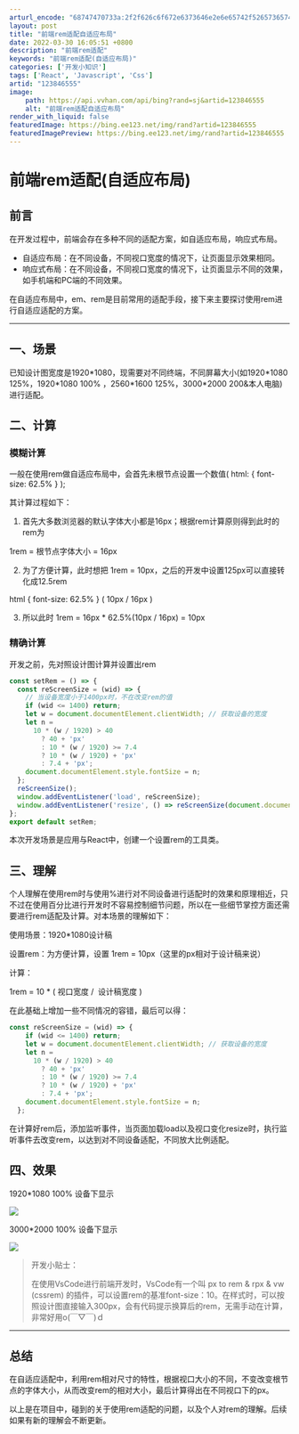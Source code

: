 ```yaml
---
arturl_encode: "68747470733a:2f2f626c6f672e6373646e2e6e65742f52657365745f58632f:61727469636c652f64657461696c732f313233383436353535"
layout: post
title: "前端rem适配自适应布局"
date: 2022-03-30 16:05:51 +0800
description: "前端rem适配"
keywords: "前端rem适配(自适应布局)"
categories: ['开发小知识']
tags: ['React', 'Javascript', 'Css']
artid: "123846555"
image:
    path: https://api.vvhan.com/api/bing?rand=sj&artid=123846555
    alt: "前端rem适配自适应布局"
render_with_liquid: false
featuredImage: https://bing.ee123.net/img/rand?artid=123846555
featuredImagePreview: https://bing.ee123.net/img/rand?artid=123846555
---
```


# 前端rem适配(自适应布局)

## **前言**

在开发过程中，前端会存在多种不同的适配方案，如自适应布局，响应式布局。

* 自适应布局：在不同设备，不同视口宽度的情况下，让页面显示效果相同。
* 响应式布局：在不同设备，不同视口宽度的情况下，让页面显示不同的效果，如手机端和PC端的不同效果。

在自适应布局中，em、rem是目前常用的适配手段，接下来主要探讨使用rem进行自适应适配的方案。

---

## **一、场景**

已知设计图宽度是1920\*1080，现需要对不同终端，不同屏幕大小(如1920\*1080 125%，1920\*1080 100% ，2560\*1600 125%，3000\*2000 200&本人电脑)进行适配。

## 二、计算

### 模糊计算

一般在使用rem做自适应布局中，会首先未根节点设置一个数值( html: { font-size: 62.5% } );

其计算过程如下：

1. 首先大多数浏览器的默认字体大小都是16px；根据rem计算原则得到此时的rem为

1rem = 根节点字体大小 = 16px

2. 为了方便计算，此时想把 1rem = 10px，之后的开发中设置125px可以直接转化成12.5rem

html { font-size: 62.5% } ( 10px / 16px )

3. 所以此时 1rem = 16px \* 62.5%(10px / 16px) = 10px

### 精确计算

开发之前，先对照设计图计算并设置出rem

```javascript
const setRem = () => {
  const reScreenSize = (wid) => {
    // 当设备宽度小于1400px时，不在改变rem的值
    if (wid <= 1400) return;
    let w = document.documentElement.clientWidth; // 获取设备的宽度
    let n =
      10 * (w / 1920) > 40
        ? 40 + 'px'
        : 10 * (w / 1920) >= 7.4
        ? 10 * (w / 1920) + 'px'
        : 7.4 + 'px';
    document.documentElement.style.fontSize = n;
  };
  reScreenSize();
  window.addEventListener('load', reScreenSize);
  window.addEventListener('resize', () => reScreenSize(document.documentElement.clientWidth));
};
export default setRem;

```

本次开发场景是应用与React中，创建一个设置rem的工具类。

## 三、理解

个人理解在使用rem时与使用%进行对不同设备进行适配时的效果和原理相近，只不过在使用百分比进行开发时不容易控制细节问题，所以在一些细节掌控方面还需要进行rem适配及计算。对本场景的理解如下：

使用场景：1920\*1080设计稿

设置rem：为方便计算，设置 1rem = 10px（这里的px相对于设计稿来说）

计算：

1rem = 10 \* ( 视口宽度 /  设计稿宽度 )

在此基础上增加一些不同情况的容错，最后可以得：

```javascript
const reScreenSize = (wid) => {
    if (wid <= 1400) return;
    let w = document.documentElement.clientWidth; // 获取设备的宽度
    let n =
      10 * (w / 1920) > 40
        ? 40 + 'px'
        : 10 * (w / 1920) >= 7.4
        ? 10 * (w / 1920) + 'px'
        : 7.4 + 'px';
    document.documentElement.style.fontSize = n;
  };
```

在计算好rem后，添加监听事件，当页面加载load以及视口变化resize时，执行监听事件去改变rem，以达到对不同设备适配，不同放大比例适配。

## 四、效果

1920\*1080 100% 设备下显示

![](https://i-blog.csdnimg.cn/blog_migrate/a188a965d7872305ab9cf332ca9a7264.png)

3000\*2000 100% 设备下显示

![](https://i-blog.csdnimg.cn/blog_migrate/61a5b70c9e001b26037344622e92810d.png)

> 开发小贴士：
>
> 在使用VsCode进行前端开发时，VsCode有一个叫
> px to rem & rpx & vw (cssrem)
> 的插件，可以设置rem的基准font-size：10。在样式时，可以按照设计图直接输入300px，会有代码提示换算后的rem，无需手动在计算，非常好用o(￣▽￣)ｄ

---

## 总结

在自适应适配中，利用rem相对尺寸的特性，根据视口大小的不同，不变改变根节点的字体大小，从而改变rem的相对大小，最后计算得出在不同视口下的px。

以上是在项目中，碰到的关于使用rem适配的问题，以及个人对rem的理解。后续如果有新的理解会不断更新。